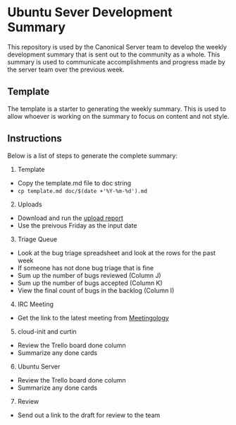 # Ubuntu Sever Development Summary
This repository is used by the Canonical Server team to develop the weekly
development summary that is sent out to the community as a whole. This summary
is used to communicate accomplishments and progress made by the server team
over the previous week.

## Template
The template is a starter to generating the weekly summary. This is used to
allow whoever is working on the summary to focus on content and not style.

## Instructions
Below is a list of steps to generate the complete summary:

1. Template
  - Copy the template.md file to doc string
  - `cp template.md doc/$(date +'%Y-%m-%d').md`
2. Uploads
  - Download and run the [upload report](https://git.launchpad.net/server-team-ci/tree/scripts/upload_report.py)
  - Use the preivous Friday as the input date
3. Triage Queue
  - Look at the bug triage spreadsheet and look at the rows for the past week
  - If someone has not done bug triage that is fine
  - Sum up the number of bugs reviewed (Column J)
  - Sum up the number of bugs accepted (Column K)
  - View the final count of bugs in the backlog (Column I)
4. IRC Meeting
  - Get the link to the latest meeting from [Meetingology](https://ubottu.com/meetingology/logs/ubuntu-meeting/)
5. cloud-init and curtin
  - Review the Trello board done column
  - Summarize any done cards
6. Ubuntu Server
  - Review the Trello board done column
  - Summarize any done cards
7. Review
  - Send out a link to the draft for review to the team
